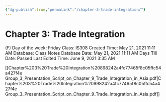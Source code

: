 ```yaml
---
{"dg-publish":true,"permalink":"/chapter-3-trade-integration/"}
---
```


# Chapter 3: Trade Integration

(F) Day of the week: Friday
Class: IS308
Created Time: May 21, 2021 11:11 AM
Database: Class Notes Database
Date: May 21, 2021 11:11 AM
Days Till Date: Passed
Last Edited Time: June 9, 2021 3:35 AM

[[Chapter%203%20Trade%20Integration%20898242a4fc77465f8c05ffc54a427f4e Group_3_Presentation_Script_on_Chapter_9_Trade_Integration_in_Asia.pdf\|Chapter%203%20Trade%20Integration%20898242a4fc77465f8c05ffc54a427f4e Group_3_Presentation_Script_on_Chapter_9_Trade_Integration_in_Asia.pdf]]